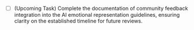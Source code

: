 - [ ] (Upcoming Task) Complete the documentation of community feedback integration into the AI emotional representation guidelines, ensuring clarity on the established timeline for future reviews.